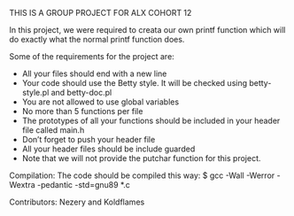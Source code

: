 THIS IS A GROUP PROJECT FOR ALX COHORT 12

In this project, we were required to creata our own printf function which will do exactly what the normal printf function does.

Some of the requirements for the project are:
- All your files should end with a new line
- Your code should use the Betty style. It will be checked using betty-style.pl and betty-doc.pl
- You are not allowed to use global variables
- No more than 5 functions per file
- The prototypes of all your functions should be included in your header file called main.h
- Don’t forget to push your header file
- All your header files should be include guarded
- Note that we will not provide the putchar function for this project.


Compilation:
The code should be compiled this way:
$ gcc -Wall -Werror -Wextra -pedantic -std=gnu89 *.c

Contributors: Nezery and Koldflames

